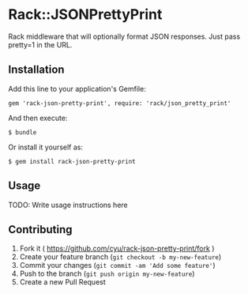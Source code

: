 # Rack::JSONPrettyPrint

Rack middleware that will optionally format JSON responses.  Just pass pretty=1 in the URL.

## Installation

Add this line to your application's Gemfile:

    gem 'rack-json-pretty-print', require: 'rack/json_pretty_print'

And then execute:

    $ bundle

Or install it yourself as:

    $ gem install rack-json-pretty-print

## Usage

TODO: Write usage instructions here

## Contributing

1. Fork it ( https://github.com/cyu/rack-json-pretty-print/fork )
2. Create your feature branch (`git checkout -b my-new-feature`)
3. Commit your changes (`git commit -am 'Add some feature'`)
4. Push to the branch (`git push origin my-new-feature`)
5. Create a new Pull Request
